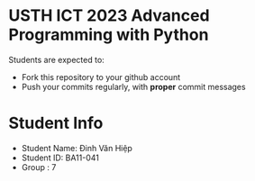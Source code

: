 USTH ICT 2023 Advanced Programming with Python
=====================================================

Students are expected to:
* Fork this repository to your github account
* Push your commits regularly, with **proper** commit messages


Student Info
=========================

* Student Name: Đinh Văn Hiệp
* Student ID: BA11-041
* Group : 7
